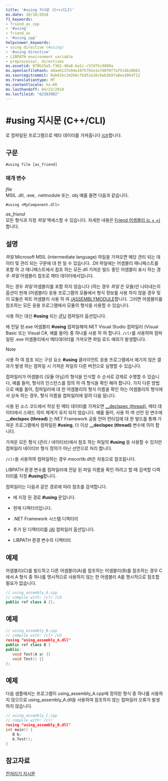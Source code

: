 ```yaml
---
title: '#using 지시문 (C++/CLI)'
ms.date: 10/18/2018
f1_keywords:
- friend_as_cpp
- '#using'
- friend_as
- '#using_cpp'
helpviewer_keywords:
- using directive (#using)
- '#using directive'
- LIBPATH environment variable
- preprocessor, directives
ms.assetid: 870b15e5-f361-40a8-ba1c-c57d75c8809a
ms.openlocfilehash: ddae6137e94e10f5701e1e7d0f8f7a7514b18662
ms.sourcegitcommit: 0ab61bc3d2b6cfbd52a16c6ab2b97a8ea1864f12
ms.translationtype: MT
ms.contentlocale: ko-KR
ms.lasthandoff: 04/23/2019
ms.locfileid: "62383902"
---
```

# <a name="using-directive-ccli"></a>#using 지시문 (C++/CLI)

로 컴파일된 프로그램으로 메타 데이터를 가져옵니다 [/clr](../build/reference/clr-common-language-runtime-compilation.md)합니다.

## <a name="syntax"></a>구문

```
#using file [as_friend]
```

### <a name="parameters"></a>매개 변수

*file*<br/>
MSIL .dll, .exe, .netmodule 또는. obj 예를 들면 다음과 같습니다.

`#using <MyComponent.dll>`

*as_friend*<br/>
모든 형식과 지정 *파일* 액세스할 수 있습니다. 자세한 내용은 [Friend 어셈블리 (c + +)](../dotnet/friend-assemblies-cpp.md)합니다.

## <a name="remarks"></a>설명

*파일* Microsoft MSIL (intermediate language) 파일을 가져오면 해당 관리 되는 데이터 및 관리 되는 구문에 대 한 일 수 있습니다. .Dll 파일에는 어셈블리 매니페스트를 포함 하 고 매니페스트에서 참조 하는 모든.dll 가져온 빌드 중인 어셈블리 표시 하는 경우 *파일* 어셈블리 참조로 메타 데이터에서입니다.

하는 경우 *파일* 어셈블리를 포함 하지 않습니다 (하는 경우 *파일* 은 모듈)만 나타내는의 옵션이 현재 (어셈블리) 응용 프로그램의 모듈에서 형식 정보를 사용 하지 않을 경우 및 이 모듈은 파트 어셈블리 사용 하 여 [/ASSEMBLYMODULE](../build/reference/assemblymodule-add-a-msil-module-to-the-assembly.md)합니다. 그러면 어셈블리를 참조하는 모든 응용 프로그램에서 모듈의 형식을 사용할 수 있습니다.

사용 하는 대신 **#using** 되는 [/FU](../build/reference/fu-name-forced-hash-using-file.md) 컴파일러 옵션입니다.

에 전달 된.exe 어셈블리 **#using** 컴파일해야.NET Visual Studio 컴파일러 (Visual Basic 또는 Visual C#, 예를 들어) 중 하나를 사용 하 여 합니다.  `/clr`를 사용하여 컴파일된 .exe 어셈블리에서 메타데이터를 가져오면 파일 로드 예외가 발생합니다.

> [!NOTE]
> 사용 하 여 참조 되는 구성 요소 **#using** 클라이언트 응용 프로그램에서 예기치 않은 결과가 발생 하는 컴파일 시 가져온 파일의 다른 버전으로 실행할 수 있습니다.

컴파일러가 어셈블리 (모듈 아님)의 형식을 인식할 수 순서로 강제로 수행할 수 있습니다, 예를 들어, 형식의 인스턴스를 정의 하 여 형식을 확인 해야 합니다. 가지 다른 방법으로 예를 들어, 컴파일러에 대 한 어셈블리의 형식 이름을 확인 하는 어셈블리의 형식에서 상속 하는 경우, 형식 이름을 컴파일러에 알려 다음 됩니다.

사용 된 소스 코드에서 작성 된 메타 데이터를 가져오면 [__declspec (thread)](../cpp/thread.md), 메타 데이터에서 스레드 의미 체계가 유지 되지 않습니다. 예를 들어, 사용 하 여 선언 된 변수에 **__declspec (thread)** 는.NET Framework 공용 언어 런타임에 대 한 빌드를 통해 가져온 프로그램에서 컴파일된 **#using**, 더 이상 **__declspec (thread)** 변수에 의미 합니다.

가져온 모든 형식 (관리 / 네이티브)에서 참조 하는 파일의 **#using** 을 사용할 수 있지만 컴파일러 네이티브 형식 정의가 아닌 선언으로 처리 합니다.

`/clr`을 사용하여 컴파일하는 경우 mscorlib.dll은 자동으로 참조됩니다.

LIBPATH 환경 변수를 컴파일러에 전달 된 파일 이름을 확인 하려고 할 때 검색할 디렉터리를 지정 **#using**합니다.

컴파일러는 다음과 같은 경로에 따라 참조를 검색합니다.

- 에 지정 된 경로 **#using** 문입니다.

- 현재 디렉터리입니다.

- .NET Framework 시스템 디렉터리

- 추가 된 디렉터리를 [/AI](../build/reference/ai-specify-metadata-directories.md) 컴파일러 옵션입니다.

- LIBPATH 환경 변수의 디렉터리

## <a name="example"></a>예제

어셈블리(C)를 빌드하고 다른 어셈블리(A)를 참조하는 어셈블리(B)를 참조하는 경우 C에서 A 형식 중 하나를 명시적으로 사용하지 않는 한 어셈블리 A를 명시적으로 참조할 필요가 없습니다.

```cpp
// using_assembly_A.cpp
// compile with: /clr /LD
public ref class A {};
```

## <a name="example"></a>예제

```cpp
// using_assembly_B.cpp
// compile with: /clr /LD
#using "using_assembly_A.dll"
public ref class B {
public:
   void Test(A a) {}
   void Test() {}
};
```

## <a name="example"></a>예제

다음 샘플에서는 프로그램이 using_assembly_A.cpp에 정의된 형식 중 하나를 사용하지 않으므로 using_assembly_A.dll을 사용하여 참조하지 않는 컴파일러 오류가 발생하지 않습니다.

```cpp
// using_assembly_C.cpp
// compile with: /clr
#using "using_assembly_B.dll"
int main() {
   B b;
   b.Test();
}
```

## <a name="see-also"></a>참고자료

[전처리기 지시문](../preprocessor/preprocessor-directives.md)